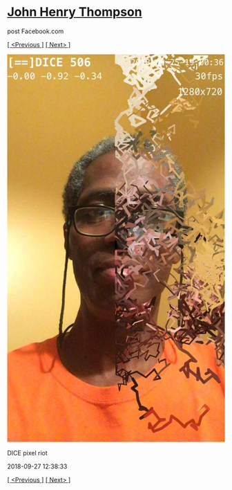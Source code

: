 # [John Henry Thompson](../README.md)
post Facebook.com

[[ <Previous ]](2018-09-27-4.md) [[ Next> ]](2018-09-24-1.md)

[![](../media/2018-09-27/Timeline-Photos-DICE-pixel-riot.jpg)](../README.md)

DICE pixel riot

2018-09-27 12:38:33

[[ <Previous ]](2018-09-27-4.md) [[ Next> ]](2018-09-24-1.md)